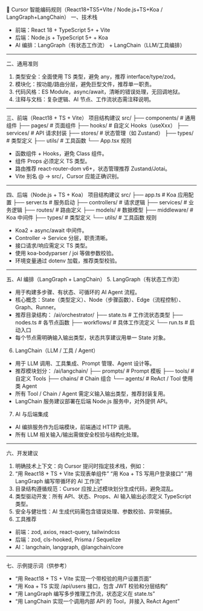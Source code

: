 🧠 Cursor 智能编码规则（React18+TS5+Vite / Node.js+TS+Koa / LangGraph+LangChain）
一、技术栈
- 前端​：React 18 + TypeScript 5+ + Vite
- 后端​：Node.js + TypeScript 5+ + Koa
- AI 编排​：LangGraph（有状态工作流） + LangChain（LLM/工具编排）

---
二、通用准则
1. 类型安全​：全面使用 TS 类型，避免 any，推荐 interface/type/zod。
2. 模块化​：按功能/路由分层，避免巨型文件，推荐单一职责。
3. 代码风格​：ES Module，async/await，清晰的错误处理，无回调地狱。
4. 注释与文档​：复杂逻辑、AI 节点、工作流状态需注释说明。

---
三、前端（React18 + TS + Vite）
项目结构建议
src/
├── components/    # 通用组件
├── pages/         # 页面组件
├── hooks/         # 自定义 Hooks（useXxx）
├── services/      # API 请求封装
├── stores/        # 状态管理（如 Zustand）
├── types/         # 类型定义
├── utils/         # 工具函数
└── App.tsx
规则
- 函数组件 + Hooks，避免 Class 组件。
- 组件 Props 必须定义 TS 类型。
- 路由推荐 react-router-dom v6+，状态管理推荐 Zustand/Jotai。
- Vite 别名 @ → src/，Cursor 应能正确识别。

---
四、后端（Node.js + TS + Koa）
项目结构建议
src/
├── app.ts         # Koa 应用配置
├── server.ts      # 服务启动
├── controllers/   # 请求逻辑
├── services/      # 业务逻辑
├── routes/        # 路由定义
├── models/        # 数据模型
├── middleware/    # Koa 中间件
├── types/         # 类型定义
└── utils/         # 工具函数
规则
- Koa2 + async/await 中间件。
- Controller → Service 分层，职责清晰。
- 接口请求/响应需定义 TS 类型。
- 使用 koa-bodyparser / joi 等做参数校验。
- 环境变量通过 dotenv 加载，推荐类型校验。

---
五、AI 编排（LangGraph + LangChain）
5. LangGraph（有状态工作流）
- 用于构建多步骤、有状态、可循环的 AI Agent 流程。
- 核心概念：State（类型定义）、Node（步骤函数）、Edge（流程控制）、Graph、Runner。
- 推荐目录结构：
/ai/orchestrator/
  ├── state.ts      # 工作流状态类型
  ├── nodes.ts      # 各节点函数
  ├── workflows/    # 具体工作流定义
  └── run.ts        # 启动入口
- 每个节点需明确输入输出类型，状态共享建议用单一 State 对象。
6. LangChain（LLM / 工具 / Agent）
- 用于 LLM 调用、工具集成、Prompt 管理、Agent 设计等。
- 推荐模块划分：
/ai/langchain/
  ├── prompts/     # Prompt 模板
  ├── tools/       # 自定义 Tools
  ├── chains/      # Chain 组合
  └── agents/      # ReAct / Tool 使用类 Agent
- 所有 Tool / Chain / Agent 需定义输入输出类型，推荐封装复用。
- LangChain 服务建议部署在后端 Node.js 服务中，对外提供 API。
7. AI 与后端集成
- AI 编排服务作为后端模块，前端通过 HTTP 调用。
- 所有 LLM 相关输入/输出需做安全校验与结构化处理。

---
六、开发建议
1. 明确技术上下文​：向 Cursor 提问时指定技术栈，例如：
1. “用 React18 + TS + Vite 实现表单组件”
 “用 Koa + TS 写用户登录接口”
 “用 LangGraph 编写带循环的 AI 工作流”
2. 目录结构遵循规范​：Cursor 应按上述模块划分生成代码，避免混乱。
3. 类型驱动开发​：所有 API、状态、Props、AI 输入输出必须定义 TypeScript 类型。
4. 安全与健壮性​：AI 生成代码需包含错误处理、参数校验、异常捕获。
5. 工具推荐
  - 前端：zod, axios, react-query, tailwindcss
  - 后端：zod, cls-hooked, Prisma / Sequelize
  - AI：langchain, langgraph, @langchain/core

---
七、示例提示词（供参考）
- “用 React18 + TS + Vite 实现一个带校验的用户设置页面”
- “用 Koa + TS 实现 /api/users 接口，包含 JWT 校验和分层结构”
- “用 LangGraph 编写多步推理工作流，状态定义在 state.ts”
- “用 LangChain 实现一个调用内部 API 的 Tool，并接入 ReAct Agent”